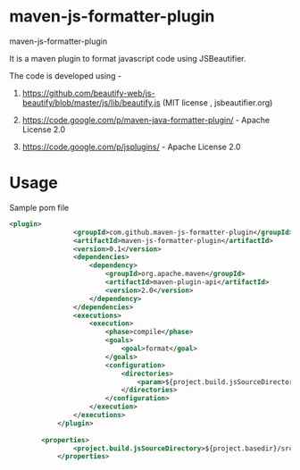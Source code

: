 # maven-js-formatter-plugin
maven-js-formatter-plugin

It is a maven plugin to format javascript code using JSBeautifier. 

The code is developed using -

1. https://github.com/beautify-web/js-beautify/blob/master/js/lib/beautify.js  (MIT license , jsbeautifier.org)

2. https://code.google.com/p/maven-java-formatter-plugin/ - Apache License 2.0

3. https://code.google.com/p/jsplugins/ - Apache License 2.0


# Usage 
Sample pom file 

```xml
<plugin>
				<groupId>com.github.maven-js-formatter-plugin</groupId>
				<artifactId>maven-js-formatter-plugin</artifactId>
				<version>0.1</version>
				<dependencies>
					<dependency>
						<groupId>org.apache.maven</groupId>
						<artifactId>maven-plugin-api</artifactId>
						<version>2.0</version>
					</dependency>
				</dependencies>
				<executions>
					<execution>
						<phase>compile</phase>
						<goals>
							<goal>format</goal>
						</goals>
						<configuration>
							<directories>
								<param>${project.build.jsSourceDirectory}</param>
							</directories>
						</configuration>
					</execution>
				</executions>
			</plugin>
			
		<properties>
        		<project.build.jsSourceDirectory>${project.basedir}/src/main/webapp/scripts/app/view</project.build.jsSourceDirectory>
        	</properties>
```
